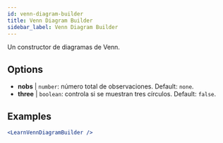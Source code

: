 ```yaml
---
id: venn-diagram-builder
title: Venn Diagram Builder
sidebar_label: Venn Diagram Builder
---
```


Un constructor de diagramas de Venn.

## Options

* __nobs__ | `number`: número total de observaciones. Default: `none`.
* __three__ | `boolean`: controla si se muestran tres círculos. Default: `false`.


## Examples

```jsx live
<LearnVennDiagramBuilder />
```

